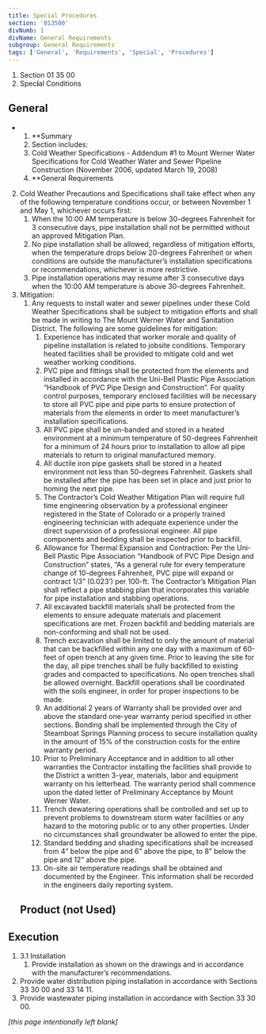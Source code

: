 ```yaml
---
title: Special Procedures
section: '013500'
divNumb: 1
divName: General Requirements
subgroup: General Requirements
tags: ['General', 'Requirements', 'Special', 'Procedures']
---
```


   1. Section 01 35 00
1. Spec**i**al Conditions

## General


* 
	1. **Summary
   1. Section includes:
	1. Cold Weather Specifications - Addendum #1 to Mount Werner Water Specifications for Cold Weather Water and Sewer Pipeline Construction (November 2006, updated March 19, 2008)
	2. **General Requirements
2. Cold Weather Precautions and Specifications shall take effect when any of the following temperature conditions occur, or between November 1 and May 1, whichever occurs first:
	1. When the 10:00 AM temperature is below 30-degrees Fahrenheit for 3 consecutive days, pipe installation shall not be permitted without an approved Mitigation Plan.
	2. No pipe installation shall be allowed, regardless of mitigation efforts, when the temperature drops below 20-degrees Fahrenheit or when conditions are outside the manufacturer’s installation specifications or recommendations, whichever is more restrictive.
	3. Pipe installation operations may resume after 3 consecutive days when the 10:00 AM temperature is above 30-degrees Fahrenheit.
3. Mitigation:
	1. Any requests to install water and sewer pipelines under these Cold Weather Specifications shall be subject to mitigation efforts and shall be made in writing to The Mount Werner Water and Sanitation District. The following are some guidelines for mitigation:
		1. Experience has indicated that worker morale and quality of pipeline installation is related to jobsite conditions. Temporary heated facilities shall be provided to mitigate cold and wet weather working conditions.
		2. PVC pipe and fittings shall be protected from the elements and installed in accordance with the Uni-Bell Plastic Pipe Association “Handbook of PVC Pipe Design and Construction”. For quality control purposes, temporary enclosed facilities will be necessary to store all PVC pipe and pipe parts to ensure protection of materials from the elements in order to meet manufacturer’s installation specifications.
		3. All PVC pipe shall be un-banded and stored in a heated environment at a minimum temperature of 50-degrees Fahrenheit for a minimum of 24 hours prior to installation to allow all pipe materials to return to original manufactured memory.
		4. All ductile iron pipe gaskets shall be stored in a heated environment not less than 50-degrees Fahrenheit. Gaskets shall be installed after the pipe has been set in place and just prior to homing the next pipe.
		5. The Contractor’s Cold Weather Mitigation Plan will require full time engineering observation by a professional engineer registered in the State of Colorado or a properly trained engineering technician with adequate experience under the direct supervision of a professional engineer. All pipe components and bedding shall be inspected prior to backfill.
		6. Allowance for Thermal Expansion and Contraction: Per the Uni-Bell Plastic Pipe Association “Handbook of PVC Pipe Design and Construction” states, “As a general rule for every temperature change of 10-degrees Fahrenheit, PVC pipe will expand or contract 1/3” (0.023’) per 100-ft. The Contractor’s Mitigation Plan shall reflect a pipe stabbing plan that incorporates this variable for pipe installation and stabbing operations.
		7. All excavated backfill materials shall be protected from the elements to ensure adequate materials and placement specifications are met. Frozen backfill and bedding materials are non-conforming and shall not be used.
		8. Trench excavation shall be limited to only the amount of material that can be backfilled within any one day with a maximum of 60-feet of open trench at any given time. Prior to leaving the site for the day, all pipe trenches shall be fully backfilled to existing grades and compacted to specifications. No open trenches shall be allowed overnight. Backfill operations shall be coordinated with the soils engineer, in order for proper inspections to be made.
		9.  An additional 2 years of Warranty shall be provided over and above the standard one-year warranty period specified in other sections. Bonding shall be implemented through the City of Steamboat Springs Planning process to secure installation quality in the amount of 15% of the construction costs for the entire warranty period. 
		10. Prior to Preliminary Acceptance and in addition to all other warranties the Contractor installing the facilities shall provide to the District a written 3-year, materials, labor and equipment warranty on his letterhead. The warranty period shall commence upon the dated letter of Preliminary Acceptance by Mount Werner Water.
		11. Trench dewatering operations shall be controlled and set up to prevent problems to downstream storm water facilities or any hazard to the motoring public or to any other properties. Under no circumstances shall groundwater be allowed to enter the pipe.
		12. Standard bedding and shading specifications shall be increased from 4” below the pipe and 6” above the pipe, to 8” below the pipe and 12” above the pipe.
		13.  On-site air temperature readings shall be obtained and documented by the Engineer. This information shall be recorded in the engineers daily reporting system.
   ## Product (not Used)


## Execution

1. 3.1 Installation
   1. Provide installation as shown on the drawings and in accordance with the manufacturer’s recommendations.
2. Provide water distribution piping installation in accordance with Sections 33 30 00 and 33 14 11.
3. Provide wastewater piping installation in accordance with Section 33 30 00.

*[this page intentionally left blank]*

